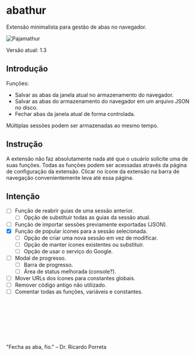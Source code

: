 # abathur

Extensão minimalista para gestão de abas no navegador.

![Pajamathur](https://bnetcmsus-a.akamaihd.net/cms/content_folder_media/VKPXO93SMGWH1396295389771.gif)

Versão atual: 1.3

## Introdução

Funções:

* Salvar as abas da janela atual no armazenamento do navegador.
* Salvar as abas do armazenamento do navegador em um arquivo JSON no disco.
* Fechar abas da janela atual de forma controlada.

Múltiplas sessões podem ser armazenadas ao mesmo tempo.

## Instrução

A extensão não faz absolutamente nada até que o usuário solicite uma de suas funções. Todas as funções podem ser acessadas através da página de configuração da extensão. Clicar no ícone da extensão na barra de navegação convenientemente leva até essa página.

## Intenção

- [ ] Função de reabrir guias de uma sessão anterior.
  - [ ] Opção de substituir todas as guias da sessão atual.
- [ ] Função de importar sessões previamente exportadas (JSON).
- [x] Função de popular ícones para a sessão selecionada.
  - [ ] Opção de criar uma nova sessão em vez de modificar.
  - [ ] Opção de manter ícones existentes ou substituir.
  - [ ] Opção de usar o serviço do Google.
- [ ] Modal de progresso.
    - [ ] Barra de progresso.
    - [ ] Área de status melhorada (console?).
- [ ] Mover URLs dos ícones para constantes globais.
- [ ] Remover código antigo não utilizado.
- [ ] Comentar todas as funções, variáveis e constantes.

<br><br><br><br><br><br>

"Fecha as aba, fio." – Dr. Ricardo Porreta

